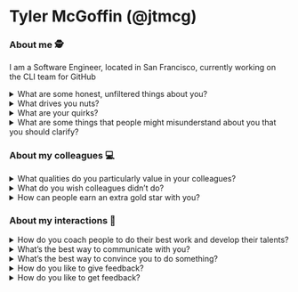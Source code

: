 # Tyler McGoffin (@jtmcg)

### About me 🕵️
I am a Software Engineer, located in San Francisco, currently working on the CLI team for GitHub 

<details>
  <summary>What are some honest, unfiltered things about you?</summary>
	
  * I've followed a circuitious route into tech. I started as a 🧑‍🔬 research scientist in photovoltaics (solar panel physics), 🧑‍🏫 taught abroad and domestically, 👾 designed and shipped video games, and eventually landed in 💻 tech where I've been both an Engineer and a Manager. All of these careers have contributed significantly to my success in tech so far.
  * I am an Eagle Scout 🦅 This seeded my love of the outdoors, including 🏕️, 🥾, 🎣, 🏹, and more
  * I am a triathlete 🏊 🚴 🏃 with a broken metabolism. I have a genetic disorder called [MCADD (Medium Chain Acyl-CoA Dehydrogenase Deficiency)](https://www.nhs.uk/conditions/mcadd/) that means I don't metabolize fat correctly and instead create toxins. It makes fueling during races, especially long distances, difficult
  * I love storytelling and D&D, and have a group that I play with weekly 🏰 🎲 🐉
  * I love dancing and dance music 🪩 I'm usually the best dancer at the wedding 😝
  * I will call you on your 💩 after asking enough questions to determine that it is, in fact, 💩
  * I'm married to the wickedly smart, incredibly talented, and astonishingly beautiful [@orhanna14](https://github.com/orhanna14). We have a giant, dire-floof-of-a-dog named Günter
</details>
	
<details>
  <summary>What drives you nuts?</summary>
	
  * Folks offloading decisions they own (not the same as delegating - delegating is great!)
  * Gaslighting, tribalism, and gatekeeping
  * An "I" vs "we" mentaility
  * Stating your opinions/assumptions as facts
  * Valuing correctness over improving/learning
  * Writing tests *after* writing code
</details> 

<details>
  <summary>What are your quirks?</summary>
	
  * I'm extremely social and chatty. I have learned to count in my head in group settings to make room for others to talk. What feels like _forever_ for me is really not that long at all 😅
  * My emoji game is strong... It has to be, because I'm quite sarcastic and love to keep communication light. Emojis _really_ help me communicate the tone of written text and are especially helpful for my dry humor/wit
  * Perfect is the enemy of good, so I'll prioritize pragmatism over perfectionism
  * My background in Physics 🧪 makes me very data-savvy and I heavily rely on data for decision making. However, I'm just as happy to make an uninformed bet *if* we've labelled it as such, have a hypothesis, and can't validate the outcomes
</details>
  
<details>
  <summary>What are some things that people might misunderstand about you that you should clarify?</summary>
	
  * When problem solving together, I can get intense. Some people have gotten uncomfortable with this, interpretting it as 😡 or 😖, but it really just means I'm very passionate about the problem
  * I have strong opinions, loosely held. That means I'll challenge you if we disagree, but I'm really just eager for you to change my mind - which I do. A LOT! There's a lot of smart people around and learning from them is 🔥
  * I believe that people problems are business problems 👥, so if work seems to halt in order to help myself or a colleague through something personal, it's still work-related to me
  * I am a firm believer in the 80/20 rule: you can get 80% of the way there (learning a new tool, understanding a problem, etc.) with 20% of the effort. I'm often content to stop there (unless 100% is necessary), which some folks interpret as a "lack of attention to detail" at times
  * I'm very comfortable taking charge/facilitating and will often slide into that role if I think a group needs it. Sometimes I overstep, here, and I welcome any feedback about this
  * When receiving feedback, I'll often ask a ton of clarifying questions. I am not challenging the validity of your feedback, but trying to narrow down the specific actions, feelings, behaviors, etc. that prompted the feedback so I have something specific to work on. I love getting feedback!! Please send it my way early and often 🫶
</details>

### About my colleagues 💻

<details>
  <summary>What qualities do you particularly value in your colleagues?</summary>
	
  * One who is as willing to learn as they are to teach
  * Overcommunication and banter
  * Empathy
  * A willingness to challenge thoughts, opinions, and assumptions - be it mine, their own, or others - in a way that empowers folks and facilitates conversation
  * Knowing when to bring problems to a discussion or to bring solutions. In engineering, folks often over-index on the latter
</details> 

<details>
  <summary>What do you wish colleagues didn’t do?</summary>
	
  * Focus on details when we're talking big picture
  * Introduce a proposed change to a decision without providing context/motivation for making that change
  * Disrespect their work-life balance
  * Make assumptions about what people already know
  * Propose solutions without understanding the problem
</details>
	
<details>
  <summary>How can people earn an extra gold star with you?</summary>
	
  * Change my mind
  * Teach me something new
  * Grow in some way, whether that's learning something new, doing something you've never done before, or adopting a new behavior/pattern you've been working on
  * Be intentional
  * Tell a witty joke or pun
  * Share something personal with me
  * Give me feedback
</details>

### About my interactions 👥

<details>
  <summary>How do you coach people to do their best work and develop their talents?</summary>
	
  * If we identify an area of growth, I really dig down into the root of any behavior before trying to help change it (within your comfort level, of course). For example, a previous colleague of mine struggled with not knowing when to stop going down a rabbit hole and come back up the investigation tree to start down another branch. Only by understanding *why* they felt they needed to do this were we able to overcome it. I've found this to be even more helpful for minorities groups in tech to both build my understanding of how to best support them and label the challenges our culture has put before them
  * I'll make no assumptions about what you already know and work to discover the basis of where to start, usually by asking you where you think you are and starting a few steps before that. This isn't because I don't believe in your capabilities/knowledge; it's because of unknown-unknowns and, when I don't do this, it can perpetuate imposter syndrome and discourage you to speak up if you're lost. Starting with "yes, I understand this bit" builds confidence and momentum that is conducive to learning
  * I'll ask a lot of questions to try to lead you to solutions/understanding on your own, but I won't patronize you if I have ideas - I'll share them once you've set the stage for yourself to understand where my solution/idea is coming from
  * You can't learn if you're afraid to fail, and if you're afraid to fail you're likely lacking psychologically safety. I will do everything I can to establish that psychological safety throughout the entirety of any growth or learning, often by shouldering insecurities and responsibilities myself
</details>
	
<details>
  <summary>What’s the best way to communicate with you?</summary>
	
  Slack works great, though I have notifications turned off after working hours (unless I have direct reports). That means that if you really need to get a hold of me you should page me
</details>

<details>
  <summary>What’s the best way to convince you to do something?</summary>
	
  Make me understand the problem we're solving, why solving that problem is important, and provide a hypothesis about how the thing I'm doing will solve that problem
</details>
	 
<details>
  <summary>How do you like to give feedback?</summary>
	
  * As timely as possible
  * With a micro-yes, such as "hey, I have some thoughts about *x*, are you in a good place for feedback?"
  * Slack if it's small, like "hey, I felt *x* by phrasing *y* in message *z*," but a call for most things
  * If on a call, I'll start with questions to understand context. Sometimes this means I made a bad assumption and I've often said, "actually, there's no feedback here. Thanks for clarifying!"
</details>

<details>
  <summary>How do you like to get feedback?</summary>
	
  Similarly to the above, but the added caveat is that I need some space to grok the feedback, meaning I'll ask a ton of questions to understand the situation. This is my way of narrowing down any feedback into something actionable for myself. As I said above, sometimes this makes folks feel as though I'm challenging the validity of their feedback. I'm not! If you feel this way please let me know and I'll do my best to reestablish how much I appreciate you giving me the feedback
</details>
